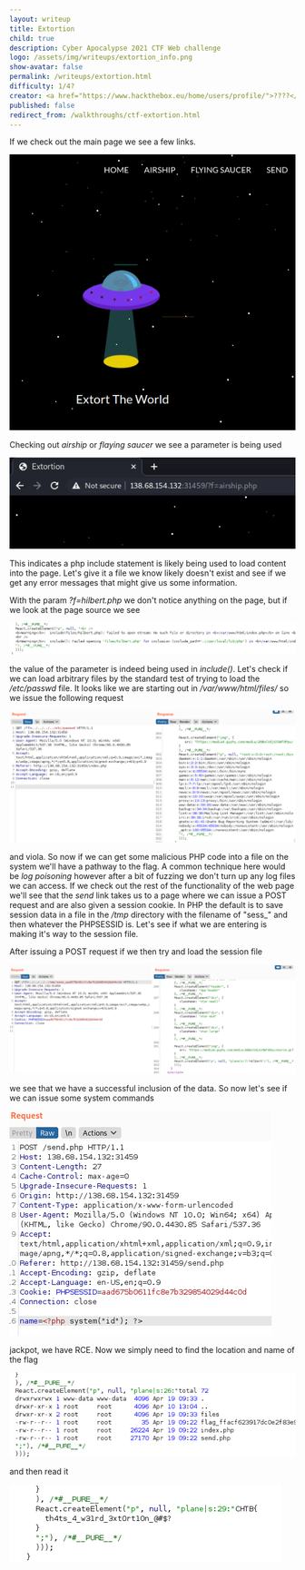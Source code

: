 ```yaml
---
layout: writeup
title: Extortion
child: true
description: Cyber Apocalypse 2021 CTF Web challenge
logo: /assets/img/writeups/extortion_info.png
show-avatar: false
permalink: /writeups/extortion.html
difficulty: 1/4?
creator: <a href="https://www.hackthebox.eu/home/users/profile/">????</a>
published: false
redirect_from: /walkthroughs/ctf-extortion.html
---
```


If we check out the main page we see  a few links.

![mainpage](/assets/img/writeups/extortion_index.png)

Checking out *airship* or *flaying saucer* we see a parameter is being used

![parameter](/assets/img/writeups/extortion_param.png)

This indicates a php include statement is likely being used to load content into the page. Let's give it a file we know likely doesn't exist and see if we get any error messages that might give us some information.

With the param *?f=hilbert.php* we don't notice anything on the page, but if we look at the page source we see

![failed to load](/assets/img/writeups/extortion_failed_to_open.png)

the value of the parameter is indeed being used in *include()*. Let's check if we can load arbitrary files by the standard test of trying to load the */etc/passwd* file. It looks like we are starting out in */var/www/html/files/* so we issue the following request

![/etc/passwd](/assets/img/writeups/extortion_passwd.png)

and viola. So now if we can get some malicious PHP code into a file on the system we'll have a pathway to the flag. A common technique here would be *log poisoning* however after a bit of fuzzing we don't turn up any log files we can access. If we check out the rest of the functionality of the web page we'll see that the *send* link takes us to a page where we can issue a POST request and are also given a session cookie. In PHP the default is to save session data in a file in the */tmp* directory with the filename of "sess_" and then whatever the PHPSESSID is.  Let's see if what we are entering is making it's way to the session file.

After issuing a POST request if we then try and load the session file

![session check](/assets/img/writeups/extortion_session_check.png)

we see that we have a successful inclusion of the data. So now let's see if we can issue some system commands

![system id](/assets/img/writeups/extortion_system.png)

jackpot, we have RCE. Now we simply need to find the location and name of the flag

![flag name](/assets/img/writeups/extortion_flag_name.png)

and then read it

![flag contents](/assets/img/writeups/extortion_flag_contents.png)


